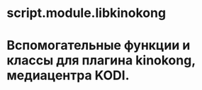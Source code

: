 # script.module.libkinokong
# Вспомогательные функции и классы для плагина kinokong, медиацентра KODI.